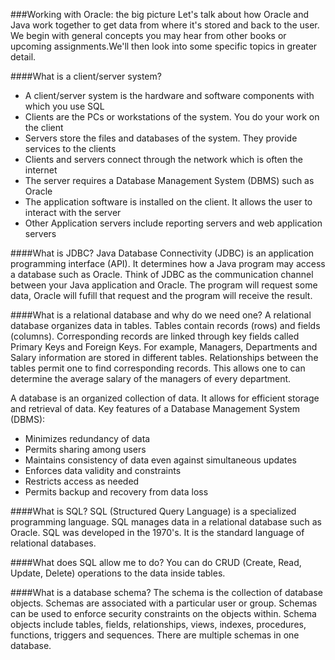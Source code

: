 <!--djw:done-->
###Working with Oracle: the big picture
Let's talk about how Oracle and Java work together to get data from where it's stored and back to the user.  We begin with general concepts you may hear from other books or upcoming assignments.We'll then look into some specific topics in greater detail.

####What is a client/server system?
* A client/server system is the hardware and software components with which you use SQL
* Clients are the PCs or workstations of the system. You do your work on the client
* Servers store the files and databases of the system. They provide services to the clients
* Clients and servers connect through the network which is often the internet
* The server requires a Database Management System (DBMS) such as Oracle
* The application software is  installed on the client. It allows the user to interact with the server
* Other Application servers include reporting servers and web application servers

####What is JDBC?
Java Database Connectivity (JDBC) is an application programming interface (API). It determines how a Java program may access a database such as Oracle. Think of JDBC as the communication channel between your Java application and Oracle. The program will request some data, Oracle will fufill that request and the program will receive the result. 

####What is a relational database and why do we need one?
A relational database organizes data in tables. Tables contain records (rows) and fields (columns). Corresponding records are linked through key fields called Primary Keys and Foreign Keys. For example, Managers, Departments and Salary information are stored in different tables. Relationships between the tables permit one to find corresponding records. This allows one to can determine the average salary of the managers of every department.

A database is an organized collection of data. It allows for efficient storage and retrieval of data. Key features of a Database Management System (DBMS):
* Minimizes redundancy of data
* Permits sharing among users
* Maintains consistency of data even against simultaneous updates
* Enforces data validity and constraints
* Restricts access as needed
* Permits backup and recovery from data loss

####What is SQL?
SQL (Structured Query Language) is a specialized programming language. SQL manages data in a relational database such as Oracle. SQL was developed in the 1970's. It is the standard language of relational databases. 

####What does SQL allow me to do?
You can do CRUD (Create, Read, Update, Delete) operations to the data inside tables.

####What is a database schema?
The schema is the collection of database objects. Schemas are associated with a particular user or group. Schemas can be used to enforce security constraints on the objects within. Schema objects include tables, fields, relationships, views, indexes, procedures, functions, triggers and sequences. There are multiple schemas in one database.

